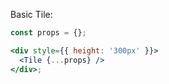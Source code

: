 Basic Tile:

```jsx
const props = {};

<div style={{ height: '300px' }}>
  <Tile {...props} />
</div>;
```
